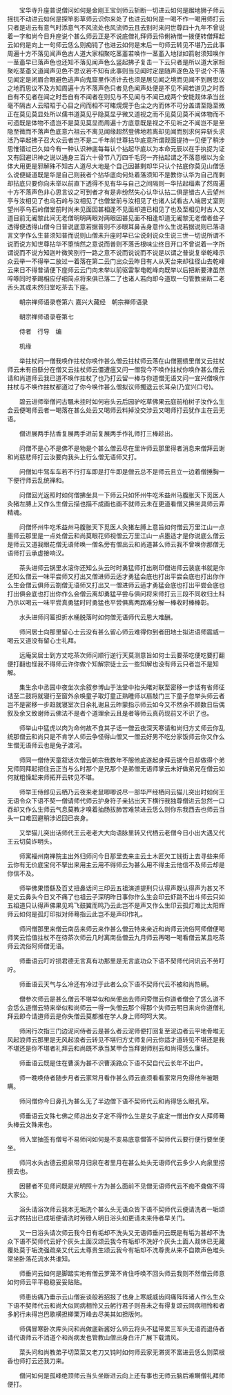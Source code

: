 <!-- { "loadSidebar": true } -->

　　宝华寺升座普说僧问如何是金刚王宝剑师云斩断一切进云如何是踞地狮子师云摇扤不动进云如何是探竿影草师云识你来处了也进云如何是一喝不作一喝用师打云只者是进云有意气时添意气不风流处也风流师云且去别时来问世尊四十九年不曾说着一字和尚今日升座说个甚么师云正是不说底僧礼拜师云伶俐衲僧一拨便转僧拜起云如何是向上一句师云恁么则痴钝了也进云如何是末后一句师云转见不堪乃云此事周遍十方不落见闻声色古人道大家相聚吃茎齑若唤作一茎齑入地狱如箭射须知唤作一茎齑早已落声色也还知不落见闻声色么竖起拂子复击一下云只者是所以道大家相聚吃茎齑又道闻声见色不思议若不知有此事则当见闻时定是随声逐色及乎说个不落见闻定是闭眉合眼避色逃声向鬼窟里作活计去也须是居见闻之境而见闻不到居思议之地而思议不及方知周遍十方不落声色只者见色闻声处便是不见不闻若道见之时吾自有不见者在闻之时吾自有不闻者在则见与不见闻与不闻已成两个安能觌体承当丝毫不隔古人云昭昭于心目之间而相不可睹熀熀于色尘之内而体不可分盖谓至隐至微正在莫见莫显处所以儒书道莫见乎隐莫显乎微又道视之而不见莫见莫不闻体物而不可遗既是体物不遗岂不是莫见莫显而周遍十方底意既是视之不见听之不闻岂不是至隐至微而不落声色底意六祖云不离见闻缘超然登佛地若离却见闻而别求何异斩头求活乃举起拂子召大众云者岂不是二千年前世尊拈华底意所谓觌面提持一见便了稍涉思惟错过已久如今有一种认识神底每每认个拈起华底以为本命元辰以在手执捉为证又有回避识神之说以通身三百六十骨节八万四千毛窍一齐拈起谓之不落意根以为全体大用更是邪解殊不知古人道尽大地是个自己因甚剩却华只认个拈底你莫见山僧恁么说便疑道既是华是自己则我者个拈华底向何处着落须知不是教你认华为自己而剩却拈底只要你向未举以前直下透得不见有华与自己之间隔则一华拈起缁素了然周遍十方不落声色非心思言议之可到者才有是非纷然失心认华认拈二俱是错古人云望州亭与汝相见了也乌石岭与汝相见了也僧堂前与汝相见了也诸人试看古人端居丈室则望州亭乌石岭僧堂前时尚未见面因甚相逢不见面却道已相见了也及至相见时古人又道目前无阇黎此间无老僧明明两眼对两眼因甚见面不相逢却道无阇黎无老僧者些子透得便透得山僧今日普说底意若据普则不涉眼耳鼻舌身意作么生说若据说则已落语言文字作么生普须知普而说则山僧未升座时早已尘说刹说众生说三世一切说所谓不说而说方知世尊拈华不堕悄然之意说而普则不落舌根味尘终日开口不曾说着一字所谓说而不说方知迦叶微笑别行一路之意不说而说说而不说是以谓之普说复举乾峰示众云举一不得举二放过一着落在第二云门出众云昨日有人从天台来却往径山去乾峰云来日不得普请便下座师云云门向未举以前驱雷掣电乾峰向既举以后把断要津虽然啐啄同时拳踢相应仔细简点将来俱已落二了也诸人若向即今道取一句管教坐断二老舌头其或未然归堂吃茶去下座。

　　朝宗禅师语录卷第六
嘉兴大藏经　朝宗禅师语录


　　朝宗禅师语录卷第七

　　侍者　行导　编

　　机缘

　　举拄杖问一僧我唤作拄杖你唤作甚么僧云拄杖师云落在山僧圈缋里僧又云拄杖师云未有自繇分在僧又云拄杖师云僵遭瘟又问一僧我今不唤作拄杖你唤作甚么僧云请和尚道师云我已道不唤作拄杖了也乃打云留一棒与你道僧无语又问一宜兴僧唤作拄杖与不唤作拄杖都道过了你今唤作甚么僧拟议师擉退云长耳朵(乃宜兴口号)。

　　碧云进师举僧问古颿未挂时如何岩头云后园驴吃草佛果云庭前柏树子汝作么生会云便喝师云者一喝落在甚么处云又喝师云料掉没交涉云又喝师打云犹作主在云无语。

　　僧进展两手拈香复展两手进前复展两手作礼师打三棒趁出。

　　问僧不是心不是佛不是物是个甚么僧云尽在里许师云那里得者消息来僧拜云谢和尚慈悲师打云汝要向我头上行么僧无语师又打。

　　问僧如牛驾车车若不行打车即是打牛即是僧云总不是师云且立一边着僧捶胸一下便行师云乱统禅和。

　　问僧回光返照时如何僧拂坐具一下师云只如怀州牛吃禾益州马腹胀天下觅医人灸猪左膊上又作么生僧云描也描不成画也画不就师云未在更道看僧又拂坐具师云弄精魂。

　　问僧怀州牛吃禾益州马腹胀天下觅医人灸猪左膊上意旨如何僧云万里江山一点墨师云那里是一点处僧云和尚莫眼花师视僧云万里江山一点墨适才是你说底么僧云是师云又道我眼花僧无语师唤一僧名旁有僧出云和尚道甚么师云我不曾唤你那僧无语师打云承虚接响汉。

　　茶头进师云锅里水滚你还知么头云时时勇猛师打出刷印僧进师云装底书就是你还知么僧云一味平尝师又打出又僧进师云适才勇猛会底也打出平尝会底也打出你作么生会僧云俱师云劄僧无语师又打出又一僧进师云适才勇猛会底也打出平尝会底也打出俱会底也打出你作么会僧云离却勇猛平尝与俱问将来师打云三段不同收归土科乃示以喝云一味平尝真勇猛时时勇猛也平尝俱离两路难分解一棒收时棒棒彰。

　　水头进师问匾担折水桶脱落时如何僧无语师代云恩大难酬。

　　师问居士向那里留心士云没有甚么留心师云难得你到者田地士拟进语师震威一喝云又道没有留心士礼拜。

　　远庵吴居士到方丈吃茶次师问顺行逆行天莫测意旨如何士云要茶吃便吃要打翻便打翻也怪我不得师云许你做个知解宗徒士云一些知解也没有师云只者岂不是知解。

　　集生余中丞园中夜坐次余叙参博山于法堂中抬头睹对联至密移一步话有省师征诘至二鼓将就寝行至窗外余唤童子取灯童正熟睡师以扇敲门三下童子忽举头师云者岂不是密移一步趋就寝室次日余礼谢且云昨蒙指示师云如今又不然余不顾数日后偶叙及余又致谢师云佛法不是者个道理余云且是者等师云真药现前又不识了也。

　　师举山中猛虎以肉为命何故不食其子话一僧云夜深天寒请和尚归方丈师云你乱统那僧云和尚只是不肯学人师云争怪得山僧又一僧云好男不吃分家饭师云你又作么生僧无语师云也是兔子渡河。

　　师同一僧侍天童叙话次僧云朝宗我数年不服他底遂起身拜云据今日却做得个弟兄师同拜起把住云正当与么时那个是兄那个是弟僧无语师掌云未好做弟兄在僧云如何就粗懆起来师拓开云转见不堪。

　　师举王侍郎见云栖乃云夜来老鼠唧唧说尽一部华严经栖问云猫儿突出时如何王无语令众下语不契一僧请师代师云护身符子亲拈出天下横行我独尊僧进云忽然一口吞却又作么生师云气息莫教才嗅着抽肠拔肺苦难禁进云恁么则你东我西去也师云当头一口难回避稍涉迟回已丧身。

　　又举猫儿突出话师代王云老老大大向语脉里转又代栖云老僧今日小出大遇又代王云切莫诈明头。

　　师寓福州南禅院主出外归师问今日那里去来主云土木匠欠工钱街上去寻些来师云你有无价底宝何不拏出来用主云用不得师云为甚么用不得主云他信不及师云却是你信不及。

　　师举佛果悟繇及百丈扭鼻话问三印云五祖演道提刑只认得声既认得声为甚又不是丈云鼻头今日又不痛了也祖云子深明昨日事你作么生会印云虾跳不出斗师云只如五祖道只认得声佛果见鸡飞鼓翼而鸣乃云此岂不是声又作么生印云孤灯难比太阳辉师云如何是孤灯印拟对师蓦指云此岂不是声印作礼。

　　师问僧那里来僧云南岳来师云来作甚么僧云特来亲近和尚师云流俗阿师僧便喝师笑云恰值拄杖不在待茶次师云几时离南岳僧云九月师云再喝一喝看僧云某且吃茶师云流俗阿师僧无语。

　　师垂语云叮咛损君德无言真有功那里是无言底功众下语不契师代问讯云不劳叮咛。

　　师垂语云天气与么冷还有冷过于此者么众下语不契师代云不被和尚热瞒。

　　僧参次师云是甚么僧云不堪举似和尚便出去师问旁僧云你道者僧会了恁么道不会恁么道僧云特来举似和尚师云一得一失僧云那个得那个失师云明日来向你道僧礼拜云即今请道师云是你失僧云莫都推在学人身上师呵呵大笑。

　　师闲行次指三门边泥问侍者云是甚么者云泥师便打回复至泥边者云平地骨堆无风起浪师云那里是无风起浪者云转见不堪归方丈师复问云你适才道转见不堪还是我不堪还是你不堪者礼拜云和尚既不承当某甲合当拜谢师别云和尚得恁么廉纤。

　　师垂语云既是住在曹溪为甚不识曹溪路众下语不契自代云长年不出户。

　　师一晚唤侍者随步月者云家常月看作甚么师云直须看看家常月免得他年被眼瞒。

　　师问僧你今日鼻孔为甚么无了半边僧下语不契师代云和尚得恁么眼孔窄。

　　师垂语云文殊七佛之师总出女子定不得作么生是女子底定一僧出作女人拜师蓦头棒云文殊来也。

　　师入堂抽签有僧号不易师问如何是不变易底意僧答不契师代云要行便行要坐便坐。

　　师问水头古德云担泉带月归泉在者里月在甚么处头无语师代云多少人向泉里捞摸去也。

　　因瞽者不见师问既是光明照十方为甚么面前不见僧无语师代云不痴不聋做不得大家公。

　　浴头请浴次师云我本无垢洗个甚么头无语众皆下语不契师代云便请洗者一垢颂云才然拈出已成垢便请洗时劳碌人明日浴头如更请未来侍者早关门。

　　又一日浴头请次师云我今日有垢却不洗头又无语师垂问云既是有垢为甚却不洗众下语不契师代云好个灰头土面汉颂云我今有垢却不洗好个灰头土面人觌体已无藏覆处莫于垢洗强疏亲又代云太尊贵生颂云我今有垢却不洗尊贵从来不自欺声色堆头常坐卧落花流水共谁知。

　　师垂问云如何是脚踏实地有僧云罗笼不肯住呼唤不回头师云我则不然僧云师意如何师云平平稳稳妥妥贴贴。

　　师患齿痛乃垂示云山僧妄谈般若招报了也身上寒威威齿间痛阵阵诸人作么生众下语不契师代云和尚大似同病相怜又云躬行君子则吾未之有得复颂云同病相怜和者多躬行未得岂巴歌横担楖栗万峰去尽美其如担版何。

　　师偶冒寒卧次库头问和尚做底新酱好么师云将头不猛带累三军头无语而退侍者请代语师云不消道个和尚病发也管教山僧出身白汗广展下载清风。

　　菜头问和尚教弟子切菜菜又老刀又钝时如何师云家无滞货不富进云恁么则菜根香也师打云还我刀来。

　　僧问如何是孤峰绝顶师云当头坐断进云向上还有事也无师云脑后难瞒僧礼拜师便打。


